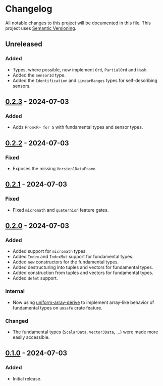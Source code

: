 # Changelog

All notable changes to this project will be documented in this file.
This project uses [Semantic Versioning](https://semver.org/spec/v2.0.0.html).

## Unreleased

### Added

- Types, where possible, now implement `Ord`, `PartialOrd` and `Hash`.
- Added the `SensorId` type.
- Added the `Identification` and `LinearRanges` types for self-describing sensors.

## [0.2.3] - 2024-07-03

[0.2.3]: https://github.com/sunsided/serial-sensors-proto/releases/tag/v0.2.3

### Added

- Adds `From<F> for S` with fundamental types and sensor types.

## [0.2.2] - 2024-07-03

[0.2.2]: https://github.com/sunsided/serial-sensors-proto/releases/tag/v0.2.2

### Fixed

- Exposes the missing `Version1DataFrame`.

## [0.2.1] - 2024-07-03

[0.2.1]: https://github.com/sunsided/serial-sensors-proto/releases/tag/v0.2.1

### Fixed

- Fixed `micromath` and `quaternion` feature gates.

## [0.2.0] - 2024-07-03

[0.2.0]: https://github.com/sunsided/serial-sensors-proto/releases/tag/v0.2.0

### Added

- Added support for `micromath` types.
- Added `Index` and `IndexMut` support for fundamental types.
- Added `new` constructors for the fundamental types.
- Added destructuring into tuples and vectors for fundamental types.
- Added construction from tuples and vectors for fundamental types.
- Added `defmt` support.

### Internal

- Now using [uniform-array-derive](https://crates.io/crates/uniform-array-derive) to implement array-like
  behavior of fundamental types on `unsafe` crate feature.

### Changed

- The fundamental types (`ScalarData`, `Vector3Data`, ...) were made more easily accessible.

## [0.1.0] - 2024-07-03

[0.1.0]: https://github.com/sunsided/serial-sensors-proto/releases/tag/v0.1.0

### Added

- Initial release.
